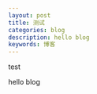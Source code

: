 ```yaml
---
layout: post
title: 测试
categories: blog
description: hello blog
keywords: 博客
---
```

test

hello blog
